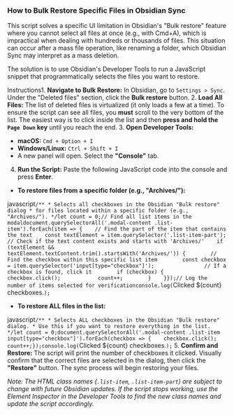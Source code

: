 ### How to Bulk Restore Specific Files in Obsidian Sync

This script solves a specific UI limitation in Obsidian's "Bulk restore" feature where you cannot select all files at once (e.g., with Cmd+A), which is impractical when dealing with hundreds or thousands of files. This situation can occur after a mass file operation, like renaming a folder, which Obsidian Sync may interpret as a mass deletion.

The solution is to use Obsidian's Developer Tools to run a JavaScript snippet that programmatically selects the files you want to restore.

Instructions1. **Navigate to Bulk Restore:** In Obsidian, go to `Settings > Sync`. Under the "Deleted files" section, click the **Bulk restore** button.
2. **Load All Files:** The list of deleted files is virtualized (it only loads a few at a time). To ensure the script can see all files, you **must** scroll to the very bottom of the list. The easiest way is to click inside the list and then **press and hold the `Page Down` key** until you reach the end.
3. **Open Developer Tools:**


- **macOS:** `Cmd + Option + I`
- **Windows/Linux:** `Ctrl + Shift + I`
- A new panel will open. Select the **"Console"** tab.
4. **Run the Script:** Paste the following JavaScript code into the console and press **Enter**.


- **To restore files from a specific folder (e.g., "Archives/"):**


javascript`/** * Selects all checkboxes in the Obsidian "Bulk restore" dialog * for files located within a specific folder (e.g., "Archives/"). */let count = 0;// Find all list items in the modaldocument.querySelectorAll('.modal-content .list-item').forEach(item => {    // Find the part of the item that contains the text    const textElement = item.querySelector('.list-item-part');        // Check if the text content exists and starts with 'Archives/'    if (textElement && textElement.textContent.trim().startsWith('Archives/')) {        // Find the checkbox within this specific list item        const checkbox = item.querySelector('input[type="checkbox"]');                // If a checkbox is found, click it        if (checkbox) {            checkbox.click();            count++;        }    }});// Log the number of items selected for verificationconsole.log(`Clicked ${count} checkboxes.`);`
- **To restore ALL files in the list:**


javascript`/** * Selects ALL checkboxes in the Obsidian "Bulk restore" dialog. * Use this if you want to restore everything in the list. */let count = 0;document.querySelectorAll('.modal-content .list-item input[type="checkbox"]').forEach(checkbox => {    checkbox.click();    count++;});console.log(`Clicked ${count} checkboxes.`);`
5. **Confirm and Restore:** The script will print the number of checkboxes it clicked. Visually confirm that the correct files are selected in the dialog, then click the **"Restore"** button. The sync process will begin restoring your files.

*Note: The HTML class names (`.list-item`, `.list-item-part`) are subject to change with future Obsidian updates. If the script stops working, use the Element Inspector in the Developer Tools to find the new class names and update the script accordingly.*
